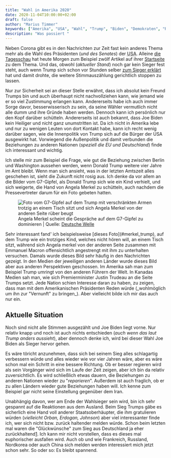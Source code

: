 ```yaml
---
title: "Wahl in Amerika 2020"
date: 2020-11-04T10:00:00+02:00
draft: false
author: "Marius Timmer"
keywords: ["Amerika", "USA", "Wahl", "Trump", "Biden", "Demokraten", "Republikaner", "Merkel", "Macron", "Trudeau", "Deutschland", "Europa", "EU", "Frankreich", "Kanada", "Russland", "Nordkorea", "China", "G7"]
description: "Was passiert "
---
```


Neben Corona gibt es in den Nachrichten zur Zeit fast kein anderes Thema mehr als die Wahl des Präsidenten (_und des Senates_) der <abbr title="Vereinigte Staaten von Amerika">USA</abbr>. Alleine [die Tagesschau](https://de.wikipedia.org/wiki/Tagesschau_(ARD)) hat heute Morgen zum Beispiel zwölf Artikel auf ihrer [Startseite](https://www.tagesschau.de/) zu dem Thema. Und das, obwohl (_aktueller Stand_) noch gar kein Sieger fest steht, auch wenn Trump sich schon vor Stunden selber [zum Sieger erklärt](https://www.spiegel.de/politik/ausland/donald-trump-offen-gesagt-wie-haben-diese-wahl-gewonnen-a-453d6204-e878-4bd2-a491-153f16ff6fe3) hat und damit drohte, die weitere Stimmauszählung gerichtlich stoppen zu lassen.

Nur zur Sicherheit sei an dieser Stelle erwähnt, dass ich absolut kein Freund Trumps bin und auch überhaupt nicht nachvollziehen kann, wie jemand wie er so viel Zustimmung erlangen kann. Andererseits habe ich auch immer Sorge davor, besserwisserisch zu sein, da seine Wähler vermutlich nicht alle dumm und ihre Gründe haben werden. Dennoch kann ich persönlich nur den Kopf darüber schütteln. Andererseits ist auch bekannt, dass Joe Biden kein Heiliger und nicht ganz unumstritten ist. Da ich nicht in Amerika lebe und nur zu wenigen Leuten von dort Kontakt habe, kann ich recht wenig darüber sagen, wie die Innenpolitik von Trump sich auf die Bürger der USA ausgewirkt hat. Vorwiegend die Außenpolitik und damit verbunden die Beziehungen zu anderen Nationen (_speziell die EU und Deutschland_) finde ich interessant und wichtig.

Ich stelle mir zum Beispiel die Frage, wie gut die Beziehung zwischen Berlin und Washington aussehen werden, wenn Donald Trump weitere vier Jahre im Amt bleibt. Wenn man sich ansieht, was in der letzten Amtszeit alles geschehen ist, sieht die Zukunft nicht rosig aus. Ich denke da vor allem an die Bilder vom G7-Gipfel, als Donald Trump sich wie ein Kind verhielt, und sich weigerte, die Hand von Angela Merkel zu schütteln, auch nachdem die Pressevertreter darum für ein Foto gebeten hatten.

<figure role="group" class="right col2">
    <img
        id="merkel_trump"
        src="/img/merkel_trump_g7.jpg"
        srcset="/img/merkel_trump_g7_small.jpg  480w,
                /img/merkel_trump_g7.jpg        700w"
        alt="Foto vom G7-Gipfel auf dem Trump mit verschränkten Armen trotzig an einem Tisch sitzt und sich Angela Merkel von der anderen Seite rüber beugt"
        />
    <figcaption>
        Angela Merkel scheint die Gespräche auf dem G7-Gipfel zu dominieren | Quelle: <a href="https://www.dw.com/de/merkel-und-die-us-pr%C3%A4sidenten/g-55420647">Deutsche Welle</a>
    </figcaption>
</figure>
Sehr interessant fand' ich beispielsweise [dieses Foto](#merkel_trump), auf dem Trump wie ein trotziges Kind, welches nicht hören will, an einem Tisch sitzt, während sich Angela merkel von der anderen Seite zusammen mit Emmanuel Macron offensichtlich angestrengt mit ihm zu unterhalten versuchen. Damals wurde dieses Bild sehr häufig in den Nachrichten gezeigt. In den Medien der jeweiligen anderen Länder wurde dieses Bild aber aus anderen Perspektiven geschossen. Im Amerika sah man zum Beispiel Trump umringt von den anderen Führern der Welt. In Kanadas Medien sah man, wie sich Premierminister Justin Trudeau an die Seite Trumps setzt. Jede Nation schien Interesse daran zu haben, zu zeigen, dass man mit dem Amerikanischen Präsidenten Reden würde (_wohlmöglich um ihn zur "Vernunft" zu bringen_). Aber vielleicht bilde ich mir das auch nur ein.


Aktuelle Situation
------------------
Noch sind nicht alle Stimmen ausgezählt und Joe Biden liegt vorne. Nur relativ knapp und noch ist auch nichts entschieden (_auch wenn das laut Trump anders aussieht_), aber dennoch denke ich, wird bei dieser Wahl Joe Biden als Sieger hervor gehen.

Es wäre töricht anzunehmen, dass sich bei seinem Sieg alles schlagartig verbessern würde und alles wieder wie vor vier Jahren wäre, aber es wäre schon mal ein Schritt in eine bessere Richtung. Ob er besser regieren wird als sein Vorgänger wird sich im Laufe der Zeit zeigen, aber ich bin da relativ zuversichtlich. Es wird schließlich etwas dauern, die Beziehungen zu anderen Nationen wieder zu "_reparieren_". Außerdem ist auch fraglich, ob er zu allen Ländern wieder gute Beziehungen haben will. Ich kenne zum Beispiel gar nicht seine Einstellung gegenüber dem Iran.

Unabhängig davon, wer am Ende der Wahlsieger sein wird, bin ich sehr gespannt auf die Reaktionen aus dem Ausland. Beim Sieg Trumps gäbe es sicherlich eine Hand voll anderer Staatsoberhäupter, die ihm gratulieren würden (_vielleicht Orban, Erdogan, Johnson_) aber viel interessanter finde ich, wer sich nicht bzw. zurück haltender melden würde. Schon beim letzten mal waren die "Glückwünsche" zum Sieg aus Deutschland ja eher zurückhaltend[1](https://www.bundesregierung.de/breg-de/aktuelles/bundeskanzlerin-merkel-gratuliert-dem-designierten-praesidenten-der-vereinigten-staaten-von-amerika-donald-trump-479452). Ich kann mir nicht vorstellen, dass es dieses mal euphorischer ausfallen wird. Auch ob und wie Frankreich, Russland, Nordkorea oder auch China sich melden werden interessiert mich jetzt schon sehr. So oder so: Es bleibt spannend.
